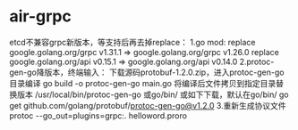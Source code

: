 # air-grpc

etcd不兼容grpc新版本，等支持后再去掉replace：
1.go mod:
replace google.golang.org/grpc v1.31.1 => google.golang.org/grpc v1.26.0
replace google.golang.org/api v0.15.1 => google.golang.org/api v0.14.0
2.protoc-gen-go降版本，终端输入：
下载源码protobuf-1.2.0.zip，进入protoc-gen-go目录编译
go build -o protoc-gen-go main.go
将编译后文件拷贝到指定目录替换版本
/usr/local/bin/protoc-gen-go 或go/bin/
或如下下载，默认在go/bin/
go get github.com/golang/protobuf/protoc-gen-go@v1.2.0
3.重新生成协议文件
protoc --go_out=plugins=grpc:. helloword.proro
